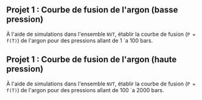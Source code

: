 ## Projet 1 : Courbe de fusion de l'argon (basse pression) 

À l'aide de simulations dans l'ensemble `NVT`, établir la courbe de fusion (`P = f(T)`) de l'argon pour des pressions allant de 1 \`a 100 bars.

## Projet 1 : Courbe de fusion de l'argon (haute pression) 

À l'aide de simulations dans l'ensemble `NVT`, établir la courbe de fusion (`P = f(T)`) de l'argon pour des pressions allant de 100 \`a 2000 bars.



